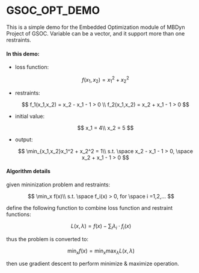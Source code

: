 # GSOC_OPT_DEMO
This is a simple demo for the Embedded Optimization module of MBDyn Project of GSOC.
Variable can be a vector, and it support more than one restraints. 
#### In this demo:                                            

- loss function:

  $$
  f(x_1,x_2) = x_1^2 + x_2^2
  $$

- restraints:

  $$
  f_1(x_1,x_2) = x_2 - x_1 - 1 > 0 \\
  f_2(x_1,x_2) = x_2 + x_1 - 1 > 0
  $$
                

- initial value:

  $$
  x_1 = 4\\
  x_2 = 5
  $$

- output:

  $$
  \min_{x_1,x_2}x_1^2 + x_2^2 = 1\\
  s.t. \space x_2 - x_1 - 1 > 0, \space x_2 + x_1 - 1 > 0
  $$

#### Algorithm details
given mininization problem and restraints:

$$
\min_x f(x)\\
s.t. \space f_i(x) > 0, for \space i =1,2,... 
$$

define the following function to combine loss function and restraint functions:

$$
L(x,\lambda) = f(x) - \sum_i \lambda_i \cdot f_i(x) 
$$

thus the problem is converted to:

$$
\min_x f(x) = \min_x \max_\lambda L(x,\lambda)
$$

then use gradient descent to perform minimize & maximize operation.
